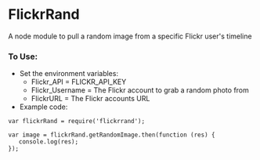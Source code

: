 # FlickrRand

A node module to pull a random image from a specific Flickr user's timeline

### To Use:

* Set the environment variables:
  * Flickr_API = FLICKR_API_KEY
  * Flickr_Username = The Flickr account to grab a random photo from
  * FlickrURL = The Flickr accounts URL
* Example code:
  
```
var flickrRand = require('flickrrand');

var image = flickrRand.getRandomImage.then(function (res) {
   console.log(res);
});
```